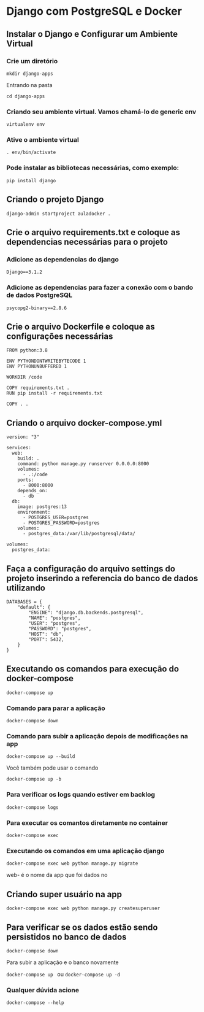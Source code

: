 # Django com PostgreSQL e Docker 

## Instalar o Django e Configurar um Ambiente Virtual 

### Crie um diretório
``` mkdir django-apps ```

Entrando na pasta 

``` cd django-apps ```

### Criando seu ambiente virtual. Vamos chamá-lo de generic env
```virtualenv env```

### Ative o ambiente virtual 
```. env/bin/activate```

### Pode instalar as bibliotecas necessárias, como exemplo:
```pip install django```

## Criando o projeto Django
```django-admin startproject auladocker .```

## Crie o arquivo requirements.txt e coloque as dependencias necessárias para o projeto

### Adicione as dependencias do django
```Django==3.1.2```

### Adicione as dependencias para fazer a conexão com o bando de dados PostgreSQL
```psycopg2-binary==2.8.6```

## Crie o arquivo Dockerfile e coloque as configurações necessárias 
```
FROM python:3.8

ENV PYTHONDONTWRITEBYTECODE 1
ENV PYTHONUNBUFFERED 1

WORKDIR /code

COPY requirements.txt .
RUN pip install -r requirements.txt

COPY . .
```
## Criando o arquivo docker-compose.yml 

```
version: "3"

services:
  web:
    build: .
    command: python manage.py runserver 0.0.0.0:8000
    volumes:
      - .:/code
    ports:
      - 8000:8000
    depends_on:
      - db
  db:
    image: postgres:13
    environment:
      - POSTGRES_USER=postgres
      - POSTGRES_PASSWORD=postgres
    volumes:
      - postgres_data:/var/lib/postgresql/data/

volumes:
  postgres_data:
```
## Faça a configuração do arquivo settings do projeto inserindo a referencia do banco de dados utilizando
```
DATABASES = {
    "default": {
        "ENGINE": "django.db.backends.postgresql",
        "NAME": "postgres",
        "USER": "postgres",
        "PASSWORD": "postgres",
        "HOST": "db",
        "PORT": 5432,
    }
}
```

## Executando os comandos para execução do docker-compose

```docker-compose up ```

### Comando para parar a aplicação 

```docker-compose down ```

### Comando para subir a aplicação depois de modificações na app
```docker-compose up --build```

Você também pode usar o comando 

```docker-compose up -b```

### Para verificar os logs quando estiver em backlog 

```docker-compose logs```

### Para executar os comantos diretamente no container 

```docker-compose exec ```

### Executando os comandos em uma aplicação django 
```docker-compose exec web python manage.py migrate ```

web- é o nome da app que foi dados no 

## Criando super usuário na app
```docker-compose exec web python manage.py createsuperuser ```

## Para verificar se os dados estão sendo persistidos no banco de dados  
```docker-compose down ```

Para subir a aplicação e o banco novamente

```docker-compose up ```
ou
```docker-compose up -d ```

### Qualquer dúvida acione 
```docker-compose --help```

